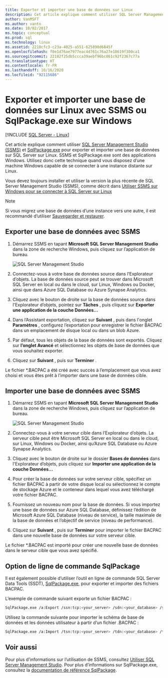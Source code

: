 ```yaml
---
title: Exporter et importer une base de données sur Linux
description: Cet article explique comment utiliser SQL Server Management Studio et SqlPackage.exe pour exporter et importer une base de données sur SQL Server sur Linux.
author: VanMSFT
ms.author: vanto
ms.date: 10/02/2017
ms.topic: conceptual
ms.prod: sql
ms.technology: linux
ms.assetid: 2210cfc3-c23a-4025-a551-625890d6845f
ms.openlocfilehash: f0e1d76ae7977eac4d761c76a27e10619f300ca1
ms.sourcegitcommit: 22102f25db5ccca39aebf96bc861c92f2367c77a
ms.translationtype: HT
ms.contentlocale: fr-FR
ms.lasthandoff: 10/16/2020
ms.locfileid: "92115686"
---
```

# <a name="export-and-import-a-database-on-linux-with-ssms-or-sqlpackageexe-on-windows"></a>Exporter et importer une base de données sur Linux avec SSMS ou SqlPackage.exe sur Windows

[!INCLUDE [SQL Server - Linux](../includes/applies-to-version/sql-linux.md)]

Cet article explique comment utiliser [SQL Server Management Studio (SSMS)](../ssms/download-sql-server-management-studio-ssms.md) et [SqlPackage.exe](../tools/sqlpackage.md) pour exporter et importer une base de données sur SQL Server sur Linux. SSMS et SqlPackage.exe sont des applications Windows. Utilisez donc cette technique quand vous disposez d’une machine Windows capable de se connecter à une instance distante sur Linux.

Vous devez toujours installer et utiliser la version la plus récente de SQL Server Management Studio (SSMS), comme décrit dans [Utiliser SSMS sur Windows pour se connecter à SQL Server sur Linux](sql-server-linux-manage-ssms.md)

> [!NOTE]
> Si vous migrez une base de données d’une instance vers une autre, il est recommandé d’utiliser [Sauvegarder et restaurer](sql-server-linux-migrate-restore-database.md).

## <a name="export-a-database-with-ssms"></a>Exporter une base de données avec SSMS

1. Démarrez SSMS en tapant **Microsoft SQL Server Management Studio** dans la zone de recherche Windows, puis cliquez sur l’application de bureau.

    ![SQL Server Management Studio](./media/sql-server-linux-manage-ssms/ssms.png) 

2. Connectez-vous à votre base de données source dans l’Explorateur d’objets. La base de données source peut se trouver dans Microsoft SQL Server en local ou dans le cloud, sur Linux, Windows ou Docker, ainsi que dans Azure SQL Database ou Azure Synapse Analytics.

3. Cliquez avec le bouton de droite sur la base de données source dans l'Explorateur d’objets, pointez sur **Tâches** , puis cliquez sur **Exporter une application de la couche Données...**

4. Dans l’Assistant exportation, cliquez sur **Suivant** , puis dans l'onglet **Paramètres** , configurez l’exportation pour enregistrer le fichier BACPAC dans un emplacement de disque local ou dans un blob Azure.

5. Par défaut, tous les objets de la base de données sont exportés. Cliquez sur **l’onglet Avancé** et sélectionnez les objets de base de données que vous souhaitez exporter.

6. Cliquez sur **Suivant** , puis sur **Terminer** .

Le fichier *.BACPAC a été créé avec succès à l’emplacement que vous avez choisi et vous êtes prêt à l’importer dans une base de données cible.

## <a name="import-a-database-with-ssms"></a>Importer une base de données avec SSMS

1. Démarrez SSMS en tapant **Microsoft SQL Server Management Studio** dans la zone de recherche Windows, puis cliquez sur l’application de bureau.

    ![SQL Server Management Studio](./media/sql-server-linux-manage-ssms/ssms.png) 

2. Connectez-vous à votre serveur cible dans l’Explorateur d’objets. La serveur cible peut être Microsoft SQL Server en local ou dans le cloud, sur Linux, Windows ou Docker, ainsi qu’Azure SQL Database ou Azure Synapse Analytics.

3. Cliquez avec le bouton de droite sur le dossier **Bases de données** dans l'Explorateur d’objets, puis cliquez sur **Importer une application de la couche Données...**

4. Pour créer la base de données sur votre serveur cible, spécifiez un fichier BACPAC à partir de votre disque local ou sélectionnez le compte de stockage Azure et le conteneur dans lequel vous avez téléchargé votre fichier BACPAC.

5. Fournissez un nouveau nom pour la base de données. Si vous importez une base de données sur Azure SQL Database, définissez l’édition de Microsoft Azure SQL Database (niveau de service), la taille maximale de la base de données et l’objectif de service (niveau de performance).

6. Cliquez sur **Suivant** , puis sur **Terminer** pour importer le fichier BACPAC dans une nouvelle base de données sur votre serveur cible.

Le fichier *.BACPAC est importé pour créer une nouvelle base de données dans le serveur cible que vous avez spécifié.

## <a name="sqlpackage-command-line-option"></a><a id="sqlpackage"></a> Option de ligne de commande SqlPackage

Il est également possible d’utiliser l’outil en ligne de commande SQL Server Data Tools (SSDT), [SqlPackage.exe](../tools/sqlpackage.md), pour exporter et importer des fichiers BACPAC.

L’exemple de commande suivant exporte un fichier BACPAC :

```bash
SqlPackage.exe /a:Export /ssn:tcp:<your_server> /sdn:<your_database> /su:<username> /sp:<password> /tf:<path_to_bacpac>
```

Utilisez la commande suivante pour importer le schéma de base de données et les données utilisateur à partir d’un fichier .BACPAC :

```bash
SqlPackage.exe /a:Import /tsn:tcp:<your_server> /tdn:<your_database> /tu:<username> /tp:<password> /sf:<path_to_bacpac>

```

## <a name="see-also"></a>Voir aussi
Pour plus d’informations sur l’utilisation de SSMS, consultez [Utiliser SQL Server Management Studio](../ssms/sql-server-management-studio-ssms.md). Pour plus d’informations sur SqlPackage.exe, consultez la [documentation de référence SqlPackage](../tools/sqlpackage.md).